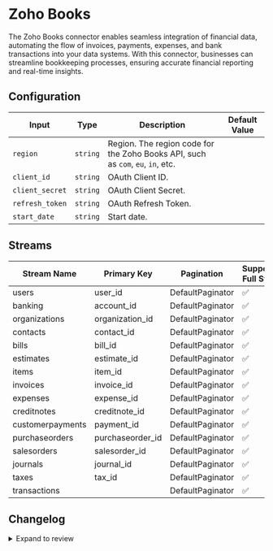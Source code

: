 # Zoho Books
The Zoho Books connector  enables seamless integration of financial data, automating the flow of invoices, payments, expenses, and bank transactions into your data systems. With this connector, businesses can streamline bookkeeping processes, ensuring accurate financial reporting and real-time insights.

## Configuration

| Input | Type | Description | Default Value |
|-------|------|-------------|---------------|
| `region` | `string` | Region. The region code for the Zoho Books API, such as `com`, `eu`, `in`, etc. |  |
| `client_id` | `string` | OAuth Client ID.  |  |
| `client_secret` | `string` | OAuth Client Secret.  |  |
| `refresh_token` | `string` | OAuth Refresh Token.  |  |
| `start_date` | `string` | Start date.  |  |

## Streams
| Stream Name | Primary Key | Pagination | Supports Full Sync | Supports Incremental |
|-------------|-------------|------------|---------------------|----------------------|
| users | user_id | DefaultPaginator | ✅ |  ❌  |
| banking | account_id | DefaultPaginator | ✅ |  ❌  |
| organizations | organization_id | DefaultPaginator | ✅ |  ❌  |
| contacts | contact_id | DefaultPaginator | ✅ |  ❌  |
| bills | bill_id | DefaultPaginator | ✅ |  ✅  |
| estimates | estimate_id | DefaultPaginator | ✅ |  ✅  |
| items | item_id | DefaultPaginator | ✅ |  ❌  |
| invoices | invoice_id | DefaultPaginator | ✅ |  ✅  |
| expenses | expense_id | DefaultPaginator | ✅ |  ✅  |
| creditnotes | creditnote_id | DefaultPaginator | ✅ |  ✅  |
| customerpayments | payment_id | DefaultPaginator | ✅ |  ✅  |
| purchaseorders | purchaseorder_id | DefaultPaginator | ✅ |  ✅  |
| salesorders | salesorder_id | DefaultPaginator | ✅ |  ✅  |
| journals | journal_id | DefaultPaginator | ✅ |  ✅  |
| taxes | tax_id | DefaultPaginator | ✅ |  ❌  |
| transactions |  | DefaultPaginator | ✅ |  ✅  |

## Changelog

<details>
  <summary>Expand to review</summary>

| Version          | Date              | Pull Request | Subject        |
|------------------|-------------------|--------------|----------------|
| 0.0.5 | 2024-12-21 | [50386](https://github.com/airbytehq/airbyte/pull/50386) | Update dependencies |
| 0.0.4 | 2024-12-14 | [49447](https://github.com/airbytehq/airbyte/pull/49447) | Update dependencies |
| 0.0.3 | 2024-11-04 | [48173](https://github.com/airbytehq/airbyte/pull/48173) | Update dependencies |
| 0.0.2 | 2024-10-28 | [47582](https://github.com/airbytehq/airbyte/pull/47582) | Update dependencies |
| 0.0.1 | 2024-10-19 | | Initial release by [@bishalbera](https://github.com/bishalbera) via Connector Builder |

</details>
